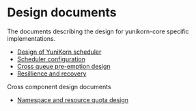 <!--
 * Licensed to the Apache Software Foundation (ASF) under one
 * or more contributor license agreements.  See the NOTICE file
 * distributed with this work for additional information
 * regarding copyright ownership.  The ASF licenses this file
 * to you under the Apache License, Version 2.0 (the
 * "License"); you may not use this file except in compliance
 * with the License.  You may obtain a copy of the License at
 *
 *     http://www.apache.org/licenses/LICENSE-2.0
 *
 * Unless required by applicable law or agreed to in writing, software
 * distributed under the License is distributed on an "AS IS" BASIS,
 * WITHOUT WARRANTIES OR CONDITIONS OF ANY KIND, either express or implied.
 * See the License for the specific language governing permissions and
 * limitations under the License.
 -->

# Design documents

The documents describing the design for yunikorn-core specific implementations.

- [Design of YuniKorn scheduler](./scheduler-core-design.md)
- [Scheduler configuration](scheduler-configuration.md)
- [Cross queue pre-emption design](cross-queue-preemption.md)
- [Resillience and recovery](resilience.md)

Cross component design documents
- [Namespace and resource quota design](namespace-resource-quota.md)
